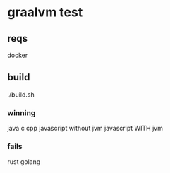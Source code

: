 # graalvm test

## reqs

docker

## build

./build.sh

### winning

java
c
cpp
javascript without jvm 
javascript WITH jvm

### fails 

rust
golang
